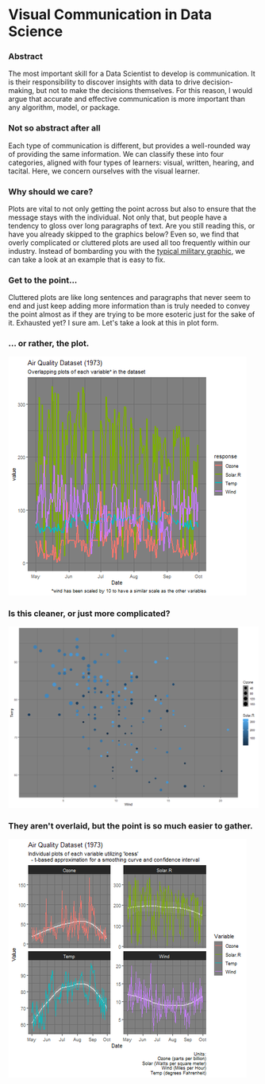 # Visual Communication in Data Science
### Abstract
The most important skill for a Data Scientist to develop is communication.  It is their responsibility to discover insights with data to drive decision-making, but not to make the decisions themselves.  For this reason, I would argue that accurate and effective communication is more important than any algorithm, model, or package.

### Not so abstract after all
Each type of communication is different, but provides a well-rounded way of providing the same information.  We can classify these into four categories, aligned with four types of learners:  visual, written, hearing, and tacital.  Here, we concern ourselves with the visual learner.

### Why should we care?
Plots are vital to not only getting the point across but also to ensure that the message stays with the individual.  Not only that, but people have a tendency to gloss over long paragraphs of text.  Are you still reading this, or have you already skipped to the graphics below?  Even so, we find that overly complicated or cluttered plots are used all too frequently within our industry.  Instead of bombarding you with the [typical military graphic](https://www.nytimes.com/2010/04/27/world/27powerpoint.html), we can take a look at an example that is easy to fix.

### Get to the point...
Cluttered plots are like long sentences and paragraphs that never seem to end and just keep adding more information than is truly needed to convey the point almost as if they are trying to be more esoteric just for the sake of it.  Exhausted yet?  I sure am.  Let's take a look at this in plot form.

### ... or rather, the plot.
![Plot depicting four weather variables as a line chart. They are all overlaid and make it difficult to understand the point of the plot.](Plots/fig%2011-all%20vars%20line-scatter.png)

### Is this cleaner, or just more complicated?
![Plot depicting four variables as a scatter chart. Wind is depicted by the X-axis, Temperature is depicted by the Y-axis, Solar Radiation is depicted by the dot color, and Ozone is depicted by dot size.](Plots/fig%2014-all%20scatter.png)

### They aren't overlaid, but the point is so much easier to gather.
![Plot depicting four variables as a scatter chart. Wind is depicted by the X-axis, Temperature is depicted by the Y-axis, Solar Radiation is depicted by the dot color, and Ozone is depicted by dot size.](Plots/fig%2012-all%20vars%20facet_wrap.png)
